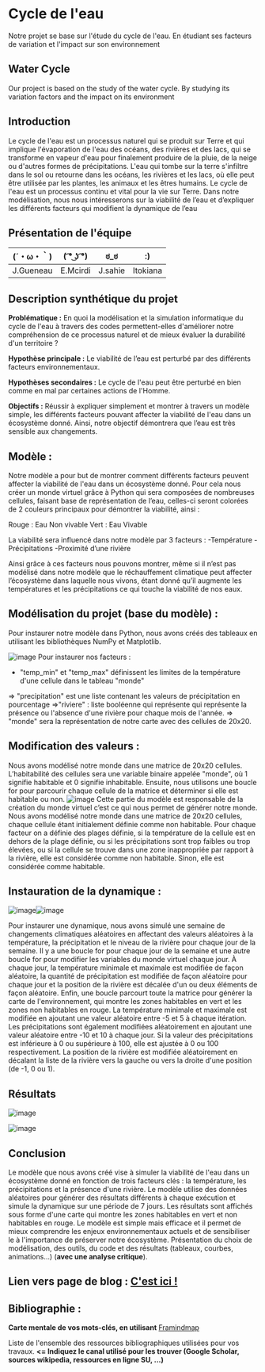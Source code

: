 # Cycle de l'eau
Notre projet se base sur l'étude du cycle de l'eau. En étudiant ses facteurs de variation et l'impact sur son environnement 

## Water Cycle
Our project is based on the study of the water cycle. By studying its variation factors and the impact on its environment

## Introduction 

Le cycle de l'eau est un processus naturel qui se produit sur Terre et qui implique l'évaporation de l'eau des océans, des rivières et des lacs, qui se transforme en vapeur d'eau pour finalement produire de la pluie, de la neige ou d'autres formes de précipitations. L'eau qui tombe sur la terre s'infiltre dans le sol ou retourne dans les océans, les rivières et les lacs, où elle peut être utilisée par les plantes, les animaux et les êtres humains. Le cycle de l'eau est un processus continu et vital pour la vie sur Terre. Dans notre modélisation, nous nous intéresserons sur la viabilité de l’eau et d’expliquer les différents facteurs qui modifient la dynamique de l’eau


## Présentation de l'équipe

|(´・ω・｀)| ( ͡° ͜ʖ ͡°) | ಠ_ಠ | :) |
|-----|--|--|--|
| J.Gueneau| E.Mcirdi | J.sahie  | Itokiana  |


## Description synthétique du projet

**Problématique :** 
En quoi la modélisation et la simulation informatique du cycle de l'eau à travers des codes permettent-elles d'améliorer notre compréhension de ce processus naturel et de mieux évaluer la durabilité d'un territoire ?

**Hypothèse principale :**
Le viabilité de l’eau est perturbé par des différents facteurs environnementaux.  

**Hypothèses secondaires :** 
Le cycle de l'eau peut être perturbé en bien comme en mal  par certaines actions de l'Homme.

**Objectifs :**
Réussir à expliquer simplement et montrer à travers un modèle simple, les différents facteurs pouvant affecter la viabilité de l'eau dans un écosystème donné. Ainsi, notre objectif démontrera que l’eau est très sensible aux changements. 

## Modèle :
Notre modèle a pour but de montrer comment différents facteurs peuvent affecter la viabilité de l'eau dans un écosystème donné. Pour cela nous créer un monde virtuel grâce à Python qui sera composées de nombreuses cellules, faisant base de représentation de l’eau, celles-ci seront colorées de 2 couleurs principaux pour démontrer la viabilité, ainsi : 

Rouge : Eau Non vivable
Vert : Eau Vivable  

La viabilité sera influencé dans notre modèle par  3 facteurs :
-Température 
-Précipitations
-Proximité d’une rivière

Ainsi grâce à ces facteurs nous pouvons montrer, même si il n’est pas modélisé dans notre modèle que le réchauffement climatique peut affecter l’écosystème dans laquelle nous vivons, étant donné qu’il augmente les températures et les précipitations ce qui touche la viabilité de nos eaux. 

## Modélisation du projet (base du modèle) : 

Pour instaurer notre modèle dans Python, nous avons créés des tableaux en utilisant les bibliothèques NumPy et Matplotlib.

![image](https://user-images.githubusercontent.com/125458910/233635110-a93eec54-6f3d-420f-963f-79a46dff91b2.png)
Pour instaurer nos facteurs : 
- "temp_min" et "temp_max" définissent les limites de la température d'une cellule  dans le  tableau "monde" 

=> "precipitation" est une liste contenant les valeurs de précipitation en pourcentage
=>"riviere" : liste booléenne qui représente qui représente la présence ou l'absence d'une rivière pour chaque mois de l'année.
=> "monde" sera la représentation de notre carte avec des cellules de 20x20.

## Modification des valeurs : 
Nous avons modélisé notre monde  dans une matrice de 20x20 cellules. L’habitabilité des cellules  sera une variable binaire appelée "monde", où 1 signifie habitable et 0 signifie inhabitable.  Ensuite, nous utilisons une boucle for pour parcourir chaque cellule de la matrice et déterminer si elle est habitable ou non. 
![image](https://user-images.githubusercontent.com/125458910/233635402-da0b0045-cfb5-42bd-9ea2-2d03ee086247.png)
Cette partie du modèle est responsable de la création du monde virtuel c’est ce qui nous permet de générer notre monde. Nous avons modélisé notre monde  dans une matrice de 20x20 cellules, chaque cellule étant initialement définie comme non habitable. 
Pour chaque facteur on a définie des plages définie, si la température de la cellule est en dehors de la plage définie, ou si les précipitations sont trop faibles ou trop élevées, ou si la cellule se trouve dans une zone inappropriée par rapport à la rivière, elle est considérée comme non habitable. Sinon, elle est considérée comme habitable.

## Instauration de la dynamique : 
![image](https://user-images.githubusercontent.com/125458910/233635767-e57b8c85-3379-4ca7-b1f4-bc48b47c581c.png)![image](https://user-images.githubusercontent.com/125458910/233635816-54cdfc29-3c14-409b-9057-389115ec58f9.png)

Pour instaurer une dynamique, nous avons simulé une semaine de changements climatiques aléatoires en affectant des valeurs aléatoires à la température, la précipitation et le niveau de la rivière pour chaque jour de la semaine. Il y a une boucle for pour chaque jour de la semaine et une autre boucle for pour modifier les variables du monde virtuel chaque jour. À chaque jour, la température minimale et maximale est modifiée de façon aléatoire, la quantité de précipitation est modifiée de façon aléatoire pour chaque jour et la position de la rivière est décalée d'un ou deux éléments de façon aléatoire. Enfin, une boucle parcourt toute la matrice pour générer la carte de l'environnement, qui montre les zones habitables en vert et les zones non habitables en rouge. La température minimale et maximale est modifiée en ajoutant une valeur aléatoire entre -5 et 5 à chaque itération. Les précipitations sont également modifiées aléatoirement en ajoutant une valeur aléatoire entre -10 et 10 à chaque jour. Si la valeur des précipitations est inférieure à 0 ou supérieure à 100, elle est ajustée à 0 ou 100 respectivement. La position de la rivière est modifiée aléatoirement en décalant la liste de la rivière vers la gauche ou vers la droite d'une position (de -1, 0 ou 1).

## Résultats

![image](https://user-images.githubusercontent.com/125458910/233636035-746039ac-db08-4526-9045-d0c91da8632b.png)

![image](https://user-images.githubusercontent.com/125458910/233636064-5576629a-63af-499d-8d92-e758fd4b45d8.png)

## Conclusion 
Le modèle que nous avons créé vise à simuler la viabilité de l'eau dans un écosystème donné en fonction de trois facteurs clés : la température, les précipitations et la présence d'une rivière. Le modèle utilise des données aléatoires pour générer des résultats différents à chaque exécution et simule la dynamique sur une période de 7 jours. Les résultats sont affichés sous forme d'une carte qui montre les zones habitables en vert et non habitables en rouge. Le modèle est simple mais efficace et il permet de mieux comprendre les enjeux environnementaux actuels et de sensibiliser le à l'importance de préserver notre écosystème. 
Présentation du choix de modélisation, des outils, du code et des résultats (tableaux, courbes, animations...) (**avec une analyse critique**).

## Lien vers page de blog : <a href="blog.html"> C'est ici ! </a>

## Bibliographie :

**Carte mentale de vos mots-clés, en utilisant** <a href="https://framindmap.org/mindmaps/index.html">Framindmap </a> 

Liste de l'ensemble des ressources bibliographiques utilisées pour vos travaux. **<= Indiquez le canal utilisé pour les trouver (Google Scholar, sources wikipedia, ressources en ligne SU, ...)**
